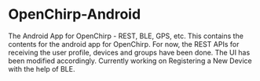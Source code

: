 # OpenChirp-Android
The Android App for OpenChirp - REST, BLE, GPS, etc.
This contains the contents for the android app for OpenChirp.
For now, the REST APIs for receiving the user profile, devices and groups have been done.
The UI has been modified accordingly.
Currently working on Registering a New Device with the help of BLE.
